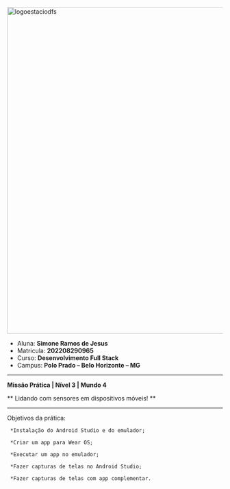


<img width="762" alt="logoestaciodfs" src="https://user-images.githubusercontent.com/104142117/204535322-571ae0a5-b475-4441-83b2-06ba02d9930d.png">


- Aluna: **Simone Ramos de Jesus**
- Matricula: **202208290965**
- Curso: **Desenvolvimento Full Stack**
- Campus: **Polo Prado – Belo Horizonte – MG**  


---

**Missão Prática | Nível 3 | Mundo 4**


** Lidando com sensores em dispositivos móveis! **

---

Objetivos da prática:

     *Instalação do Android Studio e do emulador;

     *Criar um app para Wear OS;

     *Executar um app no emulador;

     *Fazer capturas de telas no Android Studio;

     *Fazer capturas de telas com app complementar.
